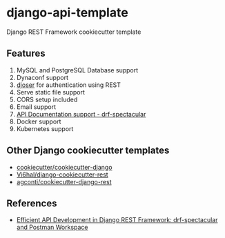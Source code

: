 # django-api-template

Django REST Framework cookiecutter template

## Features

1. MySQL and PostgreSQL Database support
2. Dynaconf support
3. [djoser](https://djoser.readthedocs.io/) for authentication using REST
4. Serve static file support
5. CORS setup included
6. Email support
7. [API Documentation support - drf-spectacular](https://drf-spectacular.readthedocs.io/en/latest/)
8. Docker support
9. Kubernetes support

## Other Django cookiecutter templates

- [cookiecutter/cookiecutter-django](https://github.com/cookiecutter/cookiecutter-django/)
- [Vi6hal/django-cookiecutter-rest](https://github.com/Vi6hal/django-cookiecutter-rest/)
- [agconti/cookiecutter-django-rest](https://github.com/agconti/cookiecutter-django-rest)

## References

- [Efficient API Development in Django REST Framework: drf-spectacular and Postman Workspace](https://medium.com/@anindya.lokeswara/efficient-api-development-in-django-rest-framework-drf-spectacular-and-postman-workspace-4dd6f860d14d)
